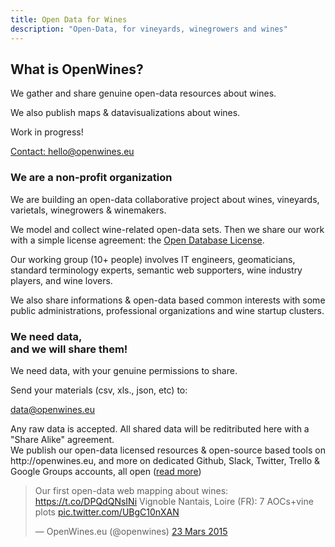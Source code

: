 ```yaml
---
title: Open Data for Wines
description: "Open-Data, for vineyards, winegrowers and wines"
---
```


<div class="row">
    <div class="col-md-offset-2 col-md-8">
        <div class="well text-center">
            <h2>What is OpenWines?</h2>
            <p>We gather and share genuine open-data resources about wines.</p>
            <p>We also publish maps & datavisualizations about wines.</p>
            <p class="lead">Work in progress!</p>
            <a href="mailto:hello@openwines.eu" class="btn btn-default">Contact: hello@openwines.eu</a>
        </div>
    </div>
</div>
<div class="home-bottom">
    <div class="row">
        <div class="col-md-6">
            <h3>We are a non-profit organization</h3>
            <p class="lead">
            <p>We are building an open-data collaborative project about wines, vineyards, varietals, winegrowers &amp; winemakers.</p>
            <p>We model and collect wine-related open-data sets. Then we share our work with a simple license agreement: the <a href="http://en.wikipedia.org/wiki/Open_Database_License" target="_blank">Open Database License</a>.</p>
            <p>Our working group (10+ people) involves IT engineers, geomaticians, standard terminology experts, semantic web supporters, wine industry players, and wine lovers.</p>
            <p>We also share informations &amp; open-data based common interests with some public administrations, professional organizations and wine startup clusters.</p>
        </div>
        <div class="col-md-6">
            <h3>We need data,<br>and we will share them!</h3>
            <p>We need data, with your genuine permissions to share.</p>
            <p>Send your materials (csv, xls., json, etc) to:</p>
            <a href="mailto:data@openwines.eu" class="btn btn-default btn-sm">data@openwines.eu</a>
            <p>Any raw data is accepted. All shared data will be reditributed here with a "Share Alike" 
            agreement.
            <br/>We publish our open-data licensed resources &amp; open-source based tools on http://openwines.eu, and more on dedicated Github, Slack, Twitter, Trello &amp; Google Groups accounts, all open (<a href="/meet-us.html">read more</a>)</p>
        </div>
    </div>
</div>

<blockquote class="twitter-tweet" lang="fr"><p>Our first open-data web mapping about wines: &#10;<a href="https://t.co/DPQdQNsINi">https://t.co/DPQdQNsINi</a>&#10;Vignoble Nantais, Loire (FR): 7 AOCs+vine plots <a href="http://t.co/UBgC10nXAN">pic.twitter.com/UBgC10nXAN</a></p>&mdash; OpenWines.eu (@openwines) <a href="https://twitter.com/openwines/status/580138795321937920">23 Mars 2015</a></blockquote>

<script async src="//platform.twitter.com/widgets.js" charset="utf-8"></script>

